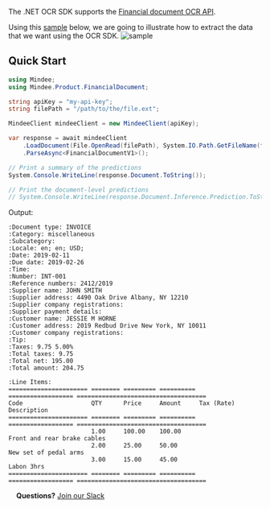The .NET OCR SDK supports the [Financial document OCR API](https://developers.mindee.com/docs/financial-documents-ocr).

Using this [sample](https://files.readme.io/a8e8cfa-a74eaa5-c8e283b-sample_invoice.jpeg) below, we are going to illustrate how to extract the data that we want using the OCR SDK.
![sample](https://files.readme.io/a8e8cfa-a74eaa5-c8e283b-sample_invoice.jpeg)

## Quick Start
```csharp
using Mindee;
using Mindee.Product.FinancialDocument;

string apiKey = "my-api-key";
string filePath = "/path/to/the/file.ext";

MindeeClient mindeeClient = new MindeeClient(apiKey);

var response = await mindeeClient
    .LoadDocument(File.OpenRead(filePath), System.IO.Path.GetFileName(filePath))
    .ParseAsync<FinancialDocumentV1>();

// Print a summary of the predictions
System.Console.WriteLine(response.Document.ToString());

// Print the document-level predictions
// System.Console.WriteLine(response.Document.Inference.Prediction.ToString());
```

Output:
```
:Document type: INVOICE
:Category: miscellaneous
:Subcategory:
:Locale: en; en; USD;
:Date: 2019-02-11
:Due date: 2019-02-26
:Time:
:Number: INT-001
:Reference numbers: 2412/2019
:Supplier name: JOHN SMITH
:Supplier address: 4490 Oak Drive Albany, NY 12210
:Supplier company registrations:
:Supplier payment details:
:Customer name: JESSIE M HORNE
:Customer address: 2019 Redbud Drive New York, NY 10011
:Customer company registrations:
:Tip:
:Taxes: 9.75 5.00%
:Total taxes: 9.75
:Total net: 195.00
:Total amount: 204.75

:Line Items:
====================== ======== ========= ========== ================== ====================================
Code                   QTY      Price     Amount     Tax (Rate)         Description
====================== ======== ========= ========== ================== ====================================
                       1.00     100.00    100.00                        Front and rear brake cables
                       2.00     25.00     50.00                         New set of pedal arms
                       3.00     15.00     45.00                         Labon 3hrs
====================== ======== ========= ========== ================== ====================================

```

&nbsp;
&nbsp;
**Questions?**
[Join our Slack](https://join.slack.com/t/mindee-community/shared_invite/zt-1jv6nawjq-FDgFcF2T5CmMmRpl9LLptw)
